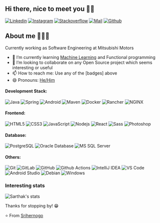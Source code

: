 ## Hi there, nice to meet you 👋🏼
[![Linkedin](https://img.shields.io/badge/-Bayu%20Sri%20Hernogo-blue?style=for-the-badge&logo=linkedin&logoColor=white&link=https://www.linkedin.com/in/bayusrihernogo/)](https://www.linkedin.com/in/bayusrihernogo/)
[![Instagram](https://img.shields.io/badge/-@bayusrihernogo-red?style=for-the-badge&logo=instagram&logoColor=white&link=https://www.instagram.com/bayusrihernogo/)](https://www.instagram.com/bayusrihernogo/)
[![Stackoverflow](https://img.shields.io/badge/-bayusrihernogo-orange?style=for-the-badge&logo=Stackoverflow&logoColor=white&link=https://stackoverflow.com/users/9771468/bayu-sri-hernogo/)](https://stackoverflow.com/users/9771468/bayu-sri-hernogo)
[![Mail](https://img.shields.io/badge/-srihernogo@gmail.com-gray?style=for-the-badge&logo=gmail&logoColor=white&link=https://www.linkedin.com/in/bayusrihernogo/)](mailto:srihernogo@gmail.com)
[![Github](https://img.shields.io/github/followers/srihernogo?label=Follow&style=social)](https://github.com/srihernogo)

## About me 👨🏻‍💻
Currently working as Software Engineering at Mitsubishi Motors
- 🌱 I’m currently learning [Machine Learning](https://www.coursera.org/learn/machine-learning) and Functional programming
- 👯 I’m looking to collaborate on any Open Source project which seems interesting or useful
- 📫 How to reach me: Use any of the [badges] above
- 😄 Pronouns: [He/Him](https://www.mypronouns.org/he-him)

#### Development Stack:
![Java](http://img.shields.io/badge/-Java-007396?style=for-the-badge&logo=java&logoColor=ffffff)
![Spring](http://img.shields.io/badge/-Spring-6DB33F?style=for-the-badge&logo=spring&logoColor=ffffff)
![Android](http://img.shields.io/badge/-Android-3DDC84?style=for-the-badge&logo=android&logoColor=ffffff)
![Maven](http://img.shields.io/badge/-Maven-1565c0?style=for-the-badge&logo=apache-maven)
![Docker](https://img.shields.io/badge/-Docker-black?style=for-the-badge&logo=docker)
![Rancher](http://img.shields.io/badge/-Rancher-0075A8?style=for-the-badge&logo=rancher&logoColor=ffffff)
![NGINX](http://img.shields.io/badge/-NGINX-269539?style=for-the-badge&logo=nginx&logoColor=ffffff)

#### Frontend:
![HTML5](https://img.shields.io/badge/-HTML5-%23E44D27?style=for-the-badge&logo=html5&logoColor=ffffff)
![CSS3](https://img.shields.io/badge/-CSS3-%231572B6?style=for-the-badge&logo=css3)
![JavaScript](https://img.shields.io/badge/-JavaScript-%23F7DF1C?style=for-the-badge&logo=javascript&logoColor=000000&labelColor=%23F7DF1C&color=%23FFCE5A)
![Nodejs](https://img.shields.io/badge/-Nodejs-black?style=for-the-badge&logo=Node.js)
![React](https://img.shields.io/badge/-React-%23282C34?style=for-the-badge&logo=react)
![Sass](https://img.shields.io/badge/-Sass-%23CC6699?style=for-the-badge&logo=sass&logoColor=ffffff)
![Photoshop](http://img.shields.io/badge/-Photoshop-26C9FF?style=for-the-badge&logo=adobe-photoshop&logoColor=ffffff)

#### Database:
![PostgreSQL](https://img.shields.io/badge/-PostgreSQL-336791?style=for-the-badge&logo=postgresql)
![Oracle Database](http://img.shields.io/badge/-Oracle-DD0031?style=for-the-badge&logo=oracle)
![MS SQL Server](http://img.shields.io/badge/-MS%20SQL%20Server-CC2927?style=for-the-badge&logo=microsoft-sql-server&logoColor=ffffff)

#### Others:
![Git](https://img.shields.io/badge/-Git-%23F05032?style=for-the-badge&logo=git&logoColor=%23ffffff)
![GitLab](https://img.shields.io/badge/-GitLab-FCA121?style=for-the-badge&logo=gitlab)
![GitHub](https://img.shields.io/badge/-GitHub-181717?style=for-the-badge&logo=github)
![Github Actions](http://img.shields.io/badge/-Github%20Actions-2088FF?style=for-the-badge&logo=github-actions&logoColor=ffffff)
![IntelliJ IDEA](http://img.shields.io/badge/-IntelliJ%20IDEA-000000?style=for-the-badge&logo=intellij-idea&logoColor=ffffff)
![VS Code](http://img.shields.io/badge/-VS%20Code-007ACC?style=for-the-badge&logo=visual-studio-code&logoColor=ffffff)
![Android Studio](http://img.shields.io/badge/-Android%20Studio-3DDC84?style=for-the-badge&logo=android-studio&logoColor=ffffff)
![Debian](http://img.shields.io/badge/-Debian-A81D33?style=for-the-badge&logo=debian&logoColor=ffffff)
![Windows](http://img.shields.io/badge/-Windows-0078D6?style=for-the-badge&logo=windows&logoColor=ffffff)

### Interesting stats

![Sarthak's stats](https://github-readme-stats.vercel.app/api?username=srihernogo&show_icons=true)

Thanks for stopping by! 😁


⭐️ From [Srihernogo](https://github.com/srihernogo)
